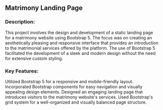 ## Matrimony Landing Page

### Description:
This project involves the design and development of a static landing page for a matrimony website using Bootstrap 5. The focus was on creating an aesthetically pleasing and responsive interface that provides an introduction to the matrimonial services offered by the platform. The use of Bootstrap 5 facilitated the development of a sleek and modern design without the need for extensive custom styling.

### Key Features:
Utilized Bootstrap 5 for a responsive and mobile-friendly layout.
Incorporated Bootstrap components for easy navigation and visually appealing design elements.
Designed an engaging landing page that introduces visitors to the matrimony website's services.
Used Bootstrap's grid system for a well-organized and visually balanced page structure.
